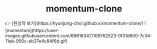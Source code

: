 <h1 align="center">momentum-clone</h1>
👉 [완성작 보기](https://hyunjung-choi.github.io/momentum-clone/)
![momentom](https://user-images.githubusercontent.com/69616347/109762523-0f31d600-7c34-11eb-950c-eb37e4c84f6d.gif)

